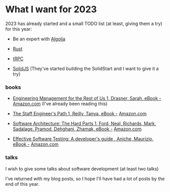 # What I want for 2023

2023 has already started and a small TODO list (at least, giving them a try) for this year:

* Be an expert with [Algolia](https://www.algolia.com/)
    
* [Rust](https://www.rust-lang.org/)
    
* [tRPC](https://trpc.io/)
    
* [SolidJS](https://www.solidjs.com/) (They've started building the SolidStart and I want to give it a try)
    

### books

* [Engineering Management for the Rest of Us 1, Drasner, Sarah, eBook -](https://www.amazon.com/Engineering-Management-Rest-Sarah-Drasner-ebook/dp/B0BGYVDX35) [Amazon.com](http://Amazon.com) (I've already been reading this)
    
* [The Staff Engineer's Path 1, Reilly, Tanya, eBook -](https://www.amazon.com/Staff-Engineers-Path-Tanya-Reilly-ebook/dp/B0BG16Y553/ref=tmm_kin_swatch_0?_encoding=UTF8&qid=&sr=) [Amazon.com](http://Amazon.com)
    
* [Software Architecture: The Hard Parts 1, Ford, Neal, Richards, Mark, Sadalage, Pramod, Dehghani, Zhamak, eBook -](https://www.amazon.com/Software-Architecture-Parts-Neal-Ford-ebook/dp/B09H2H5QKC) [Amazon.com](http://Amazon.com)
    
* [Effective Software Testing: A developer's guide , Aniche, Maurizio, eBook -](https://www.amazon.com/Effective-Software-Testing-developers-guide-ebook/dp/B09WBNJYLX) [Amazon.com](http://Amazon.com)
    

### talks

I wish to give some talks about software development (at least two talks)

I've returned with my blog posts, so I hope I'll have had a lot of posts by the end of this year.